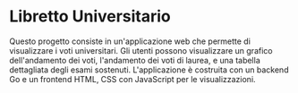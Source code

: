 # Libretto Universitario

Questo progetto consiste in un'applicazione web che permette di visualizzare i voti universitari. 
Gli utenti possono visualizzare un grafico dell'andamento dei voti, l'andamento dei voti di laurea, e una tabella dettagliata degli esami sostenuti. 
L'applicazione è costruita con un backend Go e un frontend HTML, CSS con JavaScript per le visualizzazioni.
